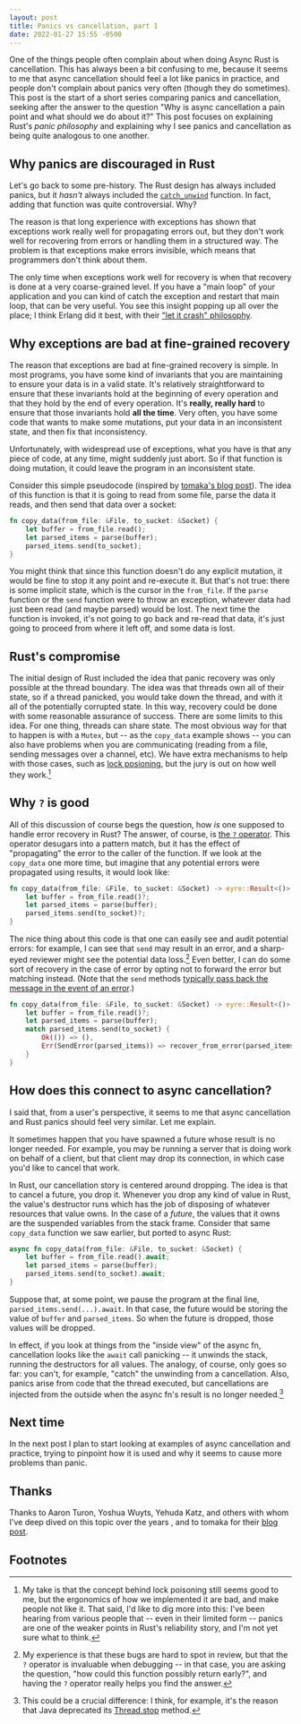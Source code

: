 ```yaml
---
layout: post
title: Panics vs cancellation, part 1
date: 2022-01-27 15:55 -0500
---
```


One of the things people often complain about when doing Async Rust is cancellation. This has always been a bit confusing to me, because it seems to me that async cancellation should feel a lot like panics in practice, and people don't complain about panics very often (though they do sometimes). This post is the start of a short series comparing panics and cancellation, seeking after the answer to the question "Why is async cancellation a pain point and what should we do about it?" This post focuses on explaining Rust's *panic philosophy* and explaining why I see panics and cancellation as being quite analogous to one another.

## Why panics are discouraged in Rust

Let's go back to some pre-history. The Rust design has always included panics, but it *hasn't* always included the [`catch_unwind`] function. In fact, adding that function was quite controversial. Why?

[`catch_unwind`]: https://doc.rust-lang.org/std/panic/fn.catch_unwind.html

The reason is that long experience with exceptions has shown that exceptions work really well for propagating errors out, but they don't work well for recovering from errors or handling them in a structured way. The problem is that exceptions make errors invisible, which means that programmers don't think about them.

The only time when exceptions work well for recovery is when that recovery is done at a very coarse-grained level. If you have a "main loop" of your application and you can kind of catch the exception and restart that main loop, that can be very useful. You see this insight popping up all over the place; I think Erlang did it best, with their ["let it crash" philosophy](https://medium.com/@vamsimokari/erlang-let-it-crash-philosophy-53486d2a6da). 

## Why exceptions are bad at fine-grained recovery

The reason that exceptions are bad at fine-grained recovery is simple. In most programs, you have some kind of invariants that you are maintaining to ensure your data is in a valid state. It's relatively straightforward to ensure that these invariants hold at the beginning of every operation and that they hold by the end of every operation. It's **really, really hard** to ensure that those invariants hold **all the time**. Very often, you have some code that wants to make some mutations, put your data in an inconsistent state, and then fix that inconsistency.

Unfortunately, with widespread use of exceptions, what you have is that any piece of code, at any time, might suddenly just abort. So if that function is doing mutation, it could leave the program in an inconsistent state.

Consider this simple pseudocode (inspired by [tomaka's blog post][tomaka]). The idea of this function is that it is going to read from some file, parse the data it reads, and then send that data over a socket:

[tomaka]: https://tomaka.medium.com/a-look-back-at-asynchronous-rust-d54d63934a1c

```rust
fn copy_data(from_file: &File, to_sucket: &Socket) {
    let buffer = from_file.read();
    let parsed_items = parse(buffer);
    parsed_items.send(to_socket);
}
``` 

You might think that since this function doesn't do any explicit mutation, it would be fine to stop it any point and re-execute it. But that's not true: there is some implicit state, which is the cursor in the `from_file`. If the `parse` function or the `send` function were to throw an exception, whatever data had just been read (and maybe parsed) would be lost. The next time the function is invoked, it's not going to go back and re-read that data, it's just going to proceed from where it left off, and some data is lost.

## Rust's compromise

The initial design of Rust included the idea that panic recovery was only possible at the thread boundary. The idea was that threads own all of their state, so if a thread panicked, you would take down the thread, and with it all of the potentially corrupted state. In this way, recovery could be done with some reasonable assurance of success. There are some limits to this idea. For one thing, threads can share state. The most obvious way for that to happen is with a `Mutex`, but -- as the `copy_data` example shows -- you can also have problems when you are communicating (reading from a file, sending messages over a channel, etc).  We have extra mechanisms to help with those cases, such as [lock posioning](https://doc.rust-lang.org/nomicon/poisoning.html), but the jury is out on how well they work.[^lp]

[^lp]: My take is that the concept behind lock poisoning still seems good to me, but the ergonomics of how we implemented it are bad, and make people not like it. That said, I'd like to dig more into this: I've been hearing from various people that -- even in their limited form -- panics are one of the weaker points in Rust's reliability story, and I'm not yet sure what to think.

## Why `?` is good 

All of this discussion of course begs the question, how *is* one supposed to handle error recovery in Rust? The answer, of course, is [the `?` operator](https://doc.rust-lang.org/book/ch09-02-recoverable-errors-with-result.html). This operator desugars into a pattern match, but it has the effect of "propagating" the error to the caller of the function. If we look at the `copy_data` one more time, but imagine that any potential errors were propagated using results, it would look like:

```rust
fn copy_data(from_file: &File, to_sucket: &Socket) -> eyre::Result<()> {
    let buffer = from_file.read()?;
    let parsed_items = parse(buffer);
    parsed_items.send(to_socket)?;
}
``` 

The nice thing about this code is that one can easily see and audit potential errors: for example, I can see that `send` may result in an error, and a sharp-eyed reviewer might see the potential data loss.[^auditpostfacto] Even better, I can do some sort of recovery in the case of error by opting not to forward the error but matching instead. (Note that the `send` methods [typically pass back the message in the event of an error](https://doc.rust-lang.org/std/sync/mpsc/struct.Sender.html#method.send).)

```rust
fn copy_data(from_file: &File, to_sucket: &Socket) -> eyre::Result<()> {
    let buffer = from_file.read()?;
    let parsed_items = parse(buffer);
    match parsed_items.send(to_socket) {
        Ok(()) => (),
        Err(SendError(parsed_items)) => recover_from_error(parsed_items),
    }
}
``` 

[^auditpostfacto]: My experience is that these bugs are hard to spot in review, but that the `?` operator is invaluable when debugging -- in that case, you are asking the question, "how could this function possibly return early?", and having the `?` operator really helps you find the answer.

## How does this connect to async cancellation?

I said that, from a user's perspective, it seems to me that async cancellation and Rust panics should feel very similar. Let me explain.

It sometimes happen that you have spawned a future whose result is no longer needed. For example, you may be running a server that is doing work on behalf of a client, but that client may drop its connection, in which case you'd like to cancel that work. 

In Rust, our cancellation story is centered around dropping. The idea is that to cancel a future, you drop it. Whenever you drop any kind of value in Rust, the value's destructor runs which has the job of disposing of whatever resources that value owns. In the case of a *future*, the values that it owns are the suspended variables from the stack frame. Consider that same `copy_data` function we saw earlier, but ported to async Rust:


```rust
async fn copy_data(from_file: &File, to_sucket: &Socket) {
    let buffer = from_file.read().await;
    let parsed_items = parse(buffer);
    parsed_items.send(to_socket).await;
}
``` 

Suppose that, at some point, we pause the program at the final line, `parsed_items.send(...).await`. In that case, the future would be storing the value of `buffer` and `parsed_items`. So when the future is dropped, those values will be dropped. 

In effect, if you look at things from the "inside view" of the async fn, cancellation looks like the `await` call panicking -- it unwinds the stack, running the destructors for all values. The analogy, of course, only goes so far: you can't, for example, "catch" the unwinding from a cancellation. Also, panics arise from code that the thread executed, but cancellations are injected from the outside when the async fn's result is no longer needed.[^deprecate]

[^deprecate]: This could be a crucial difference: I think, for example, it's the reason that Java deprecated its [Thread.stop](https://docs.oracle.com/javase/8/docs/api/java/lang/Thread.html#stop--) method.

## Next time

In the next post I plan to start looking at examples of async cancellation and practice, trying to pinpoint how it is used and why it seems to cause more problems than panic.

## Thanks

Thanks to Aaron Turon, Yoshua Wuyts, Yehuda Katz, and others with whom I've deep dived on this topic over the years    , and to tomaka for their [blog post][tomaka].

## Footnotes